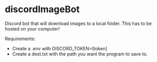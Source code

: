 # discordImageBot
Discord bot that will download images to a local folder.
This has to be hosted on your computer!

Requirements:
- Create a .env with DISCORD_TOKEN=[token]
- Create a dest.txt with the path you want the program to save to.
